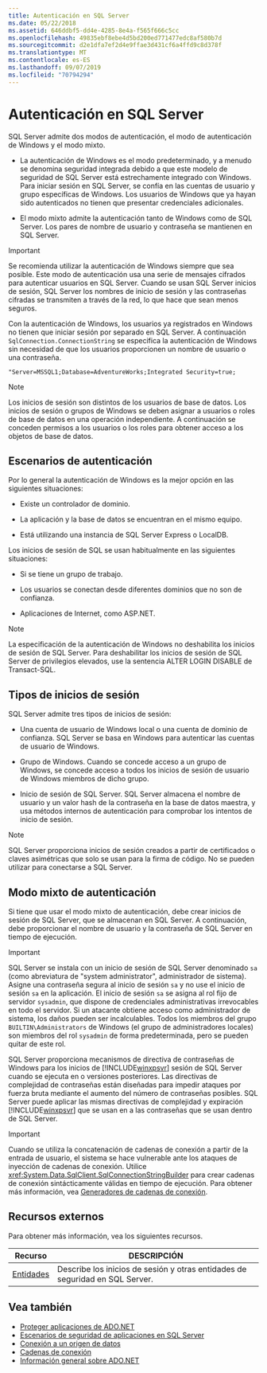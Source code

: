 ```yaml
---
title: Autenticación en SQL Server
ms.date: 05/22/2018
ms.assetid: 646ddbf5-dd4e-4285-8e4a-f565f666c5cc
ms.openlocfilehash: 49835ebf8ebe4d5bd200ed771477edc8af580b7d
ms.sourcegitcommit: d2e1dfa7ef2d4e9ffae3d431cf6a4ffd9c8d378f
ms.translationtype: MT
ms.contentlocale: es-ES
ms.lasthandoff: 09/07/2019
ms.locfileid: "70794294"
---
```

# <a name="authentication-in-sql-server"></a>Autenticación en SQL Server
SQL Server admite dos modos de autenticación, el modo de autenticación de Windows y el modo mixto.  
  
- La autenticación de Windows es el modo predeterminado, y a menudo se denomina seguridad integrada debido a que este modelo de seguridad de SQL Server está estrechamente integrado con Windows. Para iniciar sesión en SQL Server, se confía en las cuentas de usuario y grupo específicas de Windows. Los usuarios de Windows que ya hayan sido autenticados no tienen que presentar credenciales adicionales.  
  
- El modo mixto admite la autenticación tanto de Windows como de SQL Server. Los pares de nombre de usuario y contraseña se mantienen en SQL Server.  
  
> [!IMPORTANT]
> Se recomienda utilizar la autenticación de Windows siempre que sea posible. Este modo de autenticación usa una serie de mensajes cifrados para autenticar usuarios en SQL Server. Cuando se usan SQL Server inicios de sesión, SQL Server los nombres de inicio de sesión y las contraseñas cifradas se transmiten a través de la red, lo que hace que sean menos seguros.  
  
 Con la autenticación de Windows, los usuarios ya registrados en Windows no tienen que iniciar sesión por separado en SQL Server. A continuación `SqlConnection.ConnectionString` se especifica la autenticación de Windows sin necesidad de que los usuarios proporcionen un nombre de usuario o una contraseña.  
  
```  
"Server=MSSQL1;Database=AdventureWorks;Integrated Security=true;  
```  
  
> [!NOTE]
> Los inicios de sesión son distintos de los usuarios de base de datos. Los inicios de sesión o grupos de Windows se deben asignar a usuarios o roles de base de datos en una operación independiente. A continuación se conceden permisos a los usuarios o los roles para obtener acceso a los objetos de base de datos.  
  
## <a name="authentication-scenarios"></a>Escenarios de autenticación  
 Por lo general la autenticación de Windows es la mejor opción en las siguientes situaciones:  
  
- Existe un controlador de dominio.  
  
- La aplicación y la base de datos se encuentran en el mismo equipo.  
  
- Está utilizando una instancia de SQL Server Express o LocalDB.  
  
 Los inicios de sesión de SQL se usan habitualmente en las siguientes situaciones:  
  
- Si se tiene un grupo de trabajo.  
  
- Los usuarios se conectan desde diferentes dominios que no son de confianza.  
  
- Aplicaciones de Internet, como ASP.NET.  
  
> [!NOTE]
> La especificación de la autenticación de Windows no deshabilita los inicios de sesión de SQL Server. Para deshabilitar los inicios de sesión de SQL Server de privilegios elevados, use la sentencia ALTER LOGIN DISABLE de Transact-SQL.  
  
## <a name="login-types"></a>Tipos de inicios de sesión  
 SQL Server admite tres tipos de inicios de sesión:  
  
- Una cuenta de usuario de Windows local o una cuenta de dominio de confianza. SQL Server se basa en Windows para autenticar las cuentas de usuario de Windows.  
  
- Grupo de Windows. Cuando se concede acceso a un grupo de Windows, se concede acceso a todos los inicios de sesión de usuario de Windows miembros de dicho grupo.  
  
- Inicio de sesión de SQL Server. SQL Server almacena el nombre de usuario y un valor hash de la contraseña en la base de datos maestra, y usa métodos internos de autenticación para comprobar los intentos de inicio de sesión.  
  
> [!NOTE]
> SQL Server proporciona inicios de sesión creados a partir de certificados o claves asimétricas que solo se usan para la firma de código. No se pueden utilizar para conectarse a SQL Server.  
  
## <a name="mixed-mode-authentication"></a>Modo mixto de autenticación  
 Si tiene que usar el modo mixto de autenticación, debe crear inicios de sesión de SQL Server, que se almacenan en SQL Server. A continuación, debe proporcionar el nombre de usuario y la contraseña de SQL Server en tiempo de ejecución.  
  
> [!IMPORTANT]
> SQL Server se instala con un inicio de sesión de SQL Server denominado `sa` (como abreviatura de "system administrator", administrador de sistema). Asigne una contraseña segura al inicio de sesión `sa` y no use el inicio de sesión `sa` en la aplicación. El inicio de sesión `sa` se asigna al rol fijo de servidor `sysadmin`, que dispone de credenciales administrativas irrevocables en todo el servidor. Si un atacante obtiene acceso como administrador de sistema, los daños pueden ser incalculables. Todos los miembros del grupo `BUILTIN\Administrators` de Windows (el grupo de administradores locales) son miembros del rol `sysadmin` de forma predeterminada, pero se pueden quitar de este rol.  
  
 SQL Server proporciona mecanismos de directiva de contraseñas de Windows para los inicios de [!INCLUDE[winxpsvr](../../../../../includes/winxpsvr-md.md)] sesión de SQL Server cuando se ejecuta en o versiones posteriores. Las directivas de complejidad de contraseñas están diseñadas para impedir ataques por fuerza bruta mediante el aumento del número de contraseñas posibles. SQL Server puede aplicar las mismas directivas de complejidad y expiración [!INCLUDE[winxpsvr](../../../../../includes/winxpsvr-md.md)] que se usan en a las contraseñas que se usan dentro de SQL Server.  
  
> [!IMPORTANT]
> Cuando se utiliza la concatenación de cadenas de conexión a partir de la entrada de usuario, el sistema se hace vulnerable ante los ataques de inyección de cadenas de conexión. Utilice <xref:System.Data.SqlClient.SqlConnectionStringBuilder> para crear cadenas de conexión sintácticamente válidas en tiempo de ejecución. Para obtener más información, vea [Generadores de cadenas de conexión](../connection-string-builders.md).  
  
## <a name="external-resources"></a>Recursos externos  
 Para obtener más información, vea los siguientes recursos.  
  
|Recurso|DESCRIPCIÓN|  
|--------------|-----------------|  
|[Entidades](/sql/relational-databases/security/authentication-access/principals-database-engine)|Describe los inicios de sesión y otras entidades de seguridad en SQL Server.|  
  
## <a name="see-also"></a>Vea también

- [Proteger aplicaciones de ADO.NET](../securing-ado-net-applications.md)
- [Escenarios de seguridad de aplicaciones en SQL Server](application-security-scenarios-in-sql-server.md)
- [Conexión a un origen de datos](../connecting-to-a-data-source.md)
- [Cadenas de conexión](../connection-strings.md)
- [Información general sobre ADO.NET](../ado-net-overview.md)
